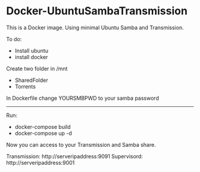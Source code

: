 # Docker-UbuntuSambaTransmission

This is a Docker image.
Using minimal Ubuntu Samba and Transmission.

To do:
- Install ubuntu
- install docker

Create two folder in /mnt
- SharedFolder
- Torrents

In Dockerfile change YOURSMBPWD to your samba password

------------


Run:
- docker-compose build
- docker-compose up -d

Now you can access to your Transmission and Samba share.

Transmission: http://serveripaddress:9091
Supervisord: http://serveripaddress:9001

